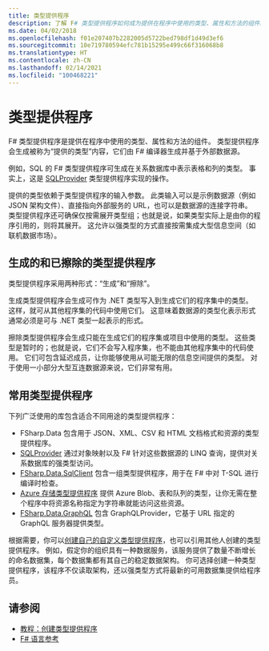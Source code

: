 ```yaml
---
title: 类型提供程序
description: 了解 F# 类型提供程序如何成为提供在程序中使用的类型、属性和方法的组件。
ms.date: 04/02/2018
ms.openlocfilehash: f01e207407b2282005d5722bed798df1d49d3ef6
ms.sourcegitcommit: 10e719780594efc781b15295e499c66f316068b8
ms.translationtype: HT
ms.contentlocale: zh-CN
ms.lasthandoff: 02/14/2021
ms.locfileid: "100468221"
---
```

# <a name="type-providers"></a>类型提供程序

F# 类型提供程序是提供在程序中使用的类型、属性和方法的组件。 类型提供程序会生成被称为“提供的类型”内容，它们由 F# 编译器生成并基于外部数据源。

例如，SQL 的 F# 类型提供程序可生成在关系数据库中表示表格和列的类型。 事实上，这是 [SQLProvider](https://fsprojects.github.io/SQLProvider/) 类型提供程序实现的操作。

提供的类型依赖于类型提供程序的输入参数。 此类输入可以是示例数据源（例如 JSON 架构文件）、直接指向外部服务的 URL，也可以是数据源的连接字符串。 类型提供程序还可确保仅按需展开类型组；也就是说，如果类型实际上是由你的程序引用的，则将其展开。 这允许以强类型的方式直接按需集成大型信息空间（如联机数据市场）。

## <a name="generative-and-erased-type-providers"></a>生成的和已擦除的类型提供程序

类型提供程序采用两种形式：“生成”和“擦除”。

生成类型提供程序会生成可作为 .NET 类型写入到生成它们的程序集中的类型。 这样，就可从其他程序集的代码中使用它们。 这意味着数据源的类型化表示形式通常必须是可与 .NET 类型一起表示的形式。

擦除类型提供程序会生成只能在生成它们的程序集或项目中使用的类型。 这些类型是暂时的；也就是说，它们不会写入程序集，也不能由其他程序集中的代码使用。 它们可包含延迟成员，让你能够使用从可能无限的信息空间提供的类型。 对于使用一小部分大型互连数据源来说，它们非常有用。

## <a name="commonly-used-type-providers"></a>常用类型提供程序

下列广泛使用的库包含适合不同用途的类型提供程序：

- FSharp.Data 包含用于 JSON、XML、CSV 和 HTML 文档格式和资源的类型提供程序。
- [SQLProvider](https://fsprojects.github.io/SQLProvider/) 通过对象映射以及 F# 针对这些数据源的 LINQ 查询，提供对关系数据库的强类型访问。
- [FSharp.Data.SqlClient](https://fsprojects.github.io/FSharp.Data.SqlClient/) 包含一组类型提供程序，用于在 F# 中对 T-SQL 进行编译时检查。
- [Azure 存储类型提供程序](https://fsprojects.github.io/AzureStorageTypeProvider/) 提供 Azure Blob、表和队列的类型，让你无需在整个程序中将资源名称指定为字符串就能访问这些资源。
- [FSharp.Data.GraphQL](https://fsprojects.github.io/FSharp.Data.GraphQL/index.html) 包含 GraphQLProvider，它基于 URL 指定的 GraphQL 服务器提供类型。

根据需要，你可以[创建自己的自定义类型提供程序](creating-a-type-provider.md)，也可以引用其他人创建的类型提供程序。 例如，假定你的组织具有一种数据服务，该服务提供了数量不断增长的命名数据集，每个数据集都有其自己的稳定数据架构。 你可选择创建一种类型提供程序，该程序不仅读取架构，还以强类型方式将最新的可用数据集提供给程序员。

## <a name="see-also"></a>请参阅

- [教程：创建类型提供程序](creating-a-type-provider.md)
- [F# 语言参考](../../language-reference/index.md)
